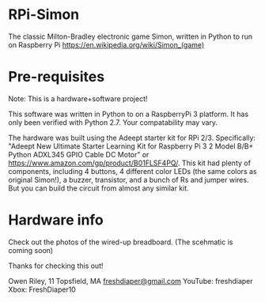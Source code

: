 # RPi-Simon
The classic Milton-Bradley electronic game Simon, written in Python to run on Raspberry Pi
https://en.wikipedia.org/wiki/Simon_(game)

# Pre-requisites
Note: This is a hardware+software project!

This software was written in Python to on a RaspberryPi 3 platform. It has only been verified with Python 2.7. Your compatability may vary.

The hardware was built using the Adeept starter kit for RPi 2/3. Specifically: "Adeept New Ultimate Starter Learning Kit for Raspberry Pi 3 2 Model B/B+ Python ADXL345 GPIO Cable DC Motor" or https://www.amazon.com/gp/product/B01FLSF4PQ/. This kit had plenty of components, including 4 buttons, 4 different color LEDs (the same colors as original Simon!), a buzzer, transistor, and a bunch of Rs and jumper wires. But you can build the circuit from almost any similar kit.

# Hardware info
Check out the photos of the wired-up breadboard.
(The scehmatic is coming soon)

Thanks for checking this out!
 
 Owen Riley, 11
 Topsfield, MA
 freshdiaper@gmail.com
 YouTube: freshdiaper
 Xbox: FreshDiaper10
